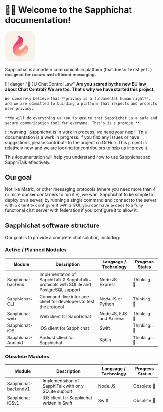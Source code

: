 # 🏳️‍🌈 Welcome to the Sapphichat documentation!

<img src="/img/Sapphichat-logo.png" alt="Sapphichat logo" width="100" style="border-radius: 20px;"/>

Sapphichat is a modern communication platform (that doesn't exist yet...) designed for secure and efficient messaging.

!!! danger "🚨 EU Chat Control Law"
    **Are you scared by the new EU law about Chat Control? We are too. That's why we have started this project.**
    
    We sincerely believe that **privacy is a fundamental human right**, and we are committed to building a platform that respects and protects user privacy.
    
    **We will do everything we can to ensure that Sapphichat is a safe and secure communication tool for everyone. That's is a promise.**

!!! warning "Sapphichat is in work in process, we need your help!"
    This documentation is a work in progress. If you find any issues or have suggestions, please contribute to the project on GitHub.
    This project is relatively new, and we are looking for contributors to help us improve it.

This documentation will help you understand how to use Sapphichat and SapphiTalk effectively.

## Our goal

Not like Matrix, or other messaging protocols (where you need more than 4 or more docker containers to run it 💀), we want Sapphichat to be simple to deploy on a server, by running a single command and connect to the server with a client to configure it with a GUI, you can have access to a fully functional chat server with federation if you configure it to allow it.

## Sapphichat software structure

Our goal is to provide a complete chat solution, including:

### Active / Planned Modules

| Module                 | Description                                                                             | Language / Technology             | Progress Status |
|------------------------|-----------------------------------------------------------------------------------------|-----------------------------------|-----------------|
| Sapphichat-backend     | Implementation of SapphiTalk & SapphiTalk+ protocols with SQLite and PostgreSQL support | Node.JS, Express                  | Thinking... 💭  |
| Sapphichat-CLI         | Command-line interface client for developers to test the protocol                       | Node.JS or Python                 | Thinking... 💭  |
| Sapphichat-web         | Web client for Sapphichat                                                               | Node.JS, EJS and Express          | Thinking... 💭  |
| Sapphichat-iOS         | iOS client for Sapphichat                                                               | Swift                             | Thinking... 💭  |
| Sapphichat-Android     | Android client for Sapphichat                                                           | Kotlin                            | Thinking... 💭  |

### Obsolete Modules

| Module                | Description                                                      | Language / Technology | Progress Status |
|-----------------------|------------------------------------------------------------------|-----------------------|-----------------|
| Sapphichat-backendv1  | Implementation of SapphiTalk with only SQLite support            | Node.JS               | Obsolete 🚫     |
| Sapphichat-iOSv1      | iOS client for Sapphichat written in Swift                       | Swift                 | Obsolete 🚫     |

